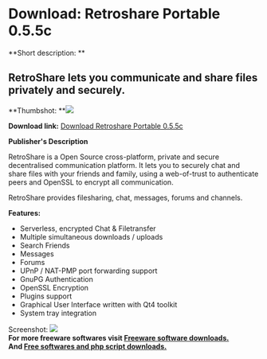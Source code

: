 # Download: Retroshare Portable 0.5.5c

**Short description: **

## RetroShare lets you communicate and share files privately and securely.

  
**Thumbshot: **![](http://www.freewarefiles.com/screenshot/retroshare04_md.jpg)   
  
**Download link:** [Download Retroshare Portable 0.5.5c](http://freesoftwares.boysofts.com/Retroshare-Portable_program_65055.html)  
  

**Publisher's Description**  
  

RetroShare is a Open Source cross-platform, private and secure decentralised
communication platform. It lets you to securely chat and share files with your
friends and family, using a web-of-trust to authenticate peers and OpenSSL to
encrypt all communication.

RetroShare provides filesharing, chat, messages, forums and channels.

**Features:**

  * Serverless, encrypted Chat & Filetransfer 
  * Multiple simultaneous downloads / uploads 
  * Search Friends 
  * Messages 
  * Forums 
  * UPnP / NAT-PMP port forwarding support 
  * GnuPG Authentication 
  * OpenSSL Encryption 
  * Plugins support 
  * Graphical User Interface written with Qt4 toolkit 
  * System tray integration 

  
  
Screenshot: ![](http://www.freewarefiles.com/screenshot/retroshare04.jpg)  
**For more freeware softwares visit [Freeware software downloads.](http://freesoftwares.boysofts.com/)**   
**And [Free softwares and php script downloads.](http://www.boysofts.com/)**

